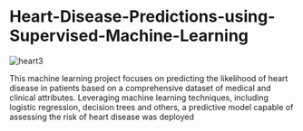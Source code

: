 # Heart-Disease-Predictions-using-Supervised-Machine-Learning
![heart3](https://github.com/mobolajifalugba/Heart-Disease-Predictions-using-Supervised-Machine-Learning/assets/51162684/cdff61e3-a8e0-40a5-87e9-29437b73e8d8)

This machine learning project focuses on predicting the likelihood of heart disease in patients based on a comprehensive dataset of medical and clinical attributes. Leveraging machine learning techniques, including logistic regression, decision trees and  others, a predictive model capable of assessing the risk of heart disease was deployed
